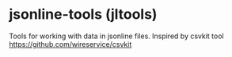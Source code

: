# jsonline-tools (jltools)

Tools for working with data in jsonline files. Inspired by csvkit tool https://github.com/wireservice/csvkit
